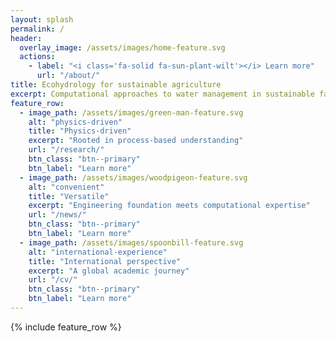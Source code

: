 ```yaml
---
layout: splash
permalink: /
header:
  overlay_image: /assets/images/home-feature.svg
  actions:
    - label: "<i class='fa-solid fa-sun-plant-wilt'></i> Learn more"
      url: "/about/"
title: Ecohydrology for sustainable agriculture
excerpt: Computational approaches to water management in sustainable farming systems
feature_row:
  - image_path: /assets/images/green-man-feature.svg
    alt: "physics-driven"
    title: "Physics-driven"
    excerpt: "Rooted in process-based understanding"
    url: "/research/"
    btn_class: "btn--primary"
    btn_label: "Learn more"
  - image_path: /assets/images/woodpigeon-feature.svg
    alt: "convenient"
    title: "Versatile"
    excerpt: "Engineering foundation meets computational expertise"
    url: "/news/"
    btn_class: "btn--primary"
    btn_label: "Learn more"
  - image_path: /assets/images/spoonbill-feature.svg
    alt: "international-experience"
    title: "International perspective"
    excerpt: "A global academic journey"
    url: "/cv/"
    btn_class: "btn--primary"
    btn_label: "Learn more"
---
```


{% include feature_row %}
